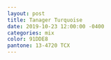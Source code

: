 ```yaml
---
layout: post
title: Tanager Turquoise
date: 2019-10-23 12:00:00 -0400
categories: mix
color: 91DDE8
pantone: 13-4720 TCX
---
```

